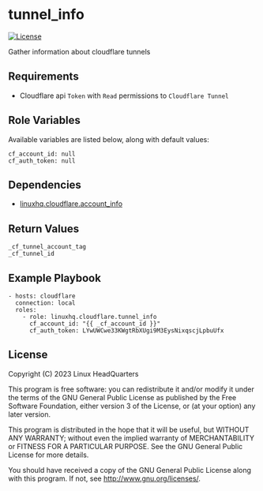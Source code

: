 # tunnel\_info

[![License](https://img.shields.io/badge/license-GPLv3-brightgreen.svg?style=flat)](COPYING)

Gather information about cloudflare tunnels

## Requirements

* Cloudflare api `Token` with `Read` permissions to `Cloudflare Tunnel`

## Role Variables

Available variables are listed below, along with default values:

    cf_account_id: null
    cf_auth_token: null

## Dependencies

* [linuxhq.cloudflare.account_info](https://github.com/linuxhq/ansible-collection-cloudflare/tree/main/roles/account_info)

## Return Values

    _cf_tunnel_account_tag
    _cf_tunnel_id

## Example Playbook

    - hosts: cloudflare
      connection: local
      roles:
        - role: linuxhq.cloudflare.tunnel_info
          cf_account_id: "{{ _cf_account_id }}"
          cf_auth_token: LYwUWCwe33KWgtRbXUgi9M3EysNixqscjLpbuUfx

## License

Copyright (C) 2023 Linux HeadQuarters

This program is free software: you can redistribute it and/or modify
it under the terms of the GNU General Public License as published by
the Free Software Foundation, either version 3 of the License, or
(at your option) any later version.

This program is distributed in the hope that it will be useful,
but WITHOUT ANY WARRANTY; without even the implied warranty of
MERCHANTABILITY or FITNESS FOR A PARTICULAR PURPOSE. See the
GNU General Public License for more details.

You should have received a copy of the GNU General Public License
along with this program. If not, see <http://www.gnu.org/licenses/>.
